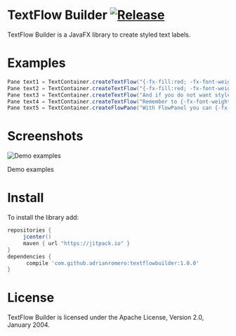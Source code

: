 TextFlow Builder [![Release](https://jitpack.io/v/adrianromero/textflowbuilder.svg)](https://jitpack.io/#adrianromero/textflowbuilder)
================

TextFlow Builder is a JavaFX library to create styled text labels.

Examples
========

```java
Pane text1 = TextContainer.createTextFlow("{-fx-fill:red; -fx-font-weight: bold;}Simple styled text.");
Pane text2 = TextContainer.createTextFlow("{-fx-fill:red; -fx-font-weight: bold;}More{-fx-fill: blue; -fx-font-size: 30;} than{} one style.");
Pane text3 = TextContainer.createTextFlow("And if you do not want style, do not add style tags...");
Pane text4 = TextContainer.createTextFlow("Remember to {-fx-font-weight: bold;}\\{escape\\}{} brackets if you want to use it.");
Pane text5 = TextContainer.createFlowPane("With FlowPanel you can {-fx-background-color: lightgray; -fx-background-radius: 5;} style {} the background.");
```

Screenshots
===========

![Demo examples](https://raw.github.com/adrianromero/textflowbuilder/master/screenshot-demo.png)

Demo examples

Install
=======

To install the library add: 
 
   ```gradle
   repositories { 
        jcenter()
        maven { url "https://jitpack.io" }
   }
   dependencies {
         compile 'com.github.adrianromero:textflowbuilder:1.0.0'
   }
   ```  


License
=======

TextFlow Builder is licensed under the Apache License, Version 2.0, January 2004.
